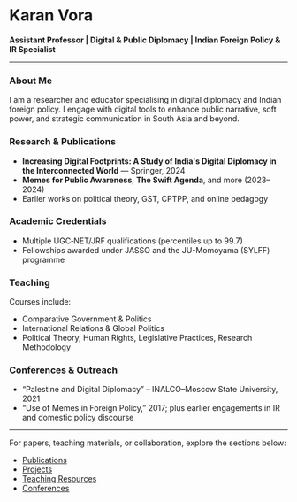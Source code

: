 # Karan Vora

**Assistant Professor | Digital & Public Diplomacy | Indian Foreign Policy & IR Specialist**

---

###  About Me
I am a researcher and educator specialising in digital diplomacy and Indian foreign policy. I engage with digital tools to enhance public narrative, soft power, and strategic communication in South Asia and beyond.

###  Research & Publications
- **Increasing Digital Footprints: A Study of India's Digital Diplomacy in the Interconnected World** — Springer, 2024  
- **Memes for Public Awareness**, **The Swift Agenda**, and more (2023–2024)  
- Earlier works on political theory, GST, CPTPP, and online pedagogy

###  Academic Credentials
- Multiple UGC‑NET/JRF qualifications (percentiles up to 99.7)  
- Fellowships awarded under JASSO and the JU-Momoyama (SYLFF) programme

###  Teaching
Courses include:
- Comparative Government & Politics  
- International Relations & Global Politics  
- Political Theory, Human Rights, Legislative Practices, Research Methodology

###  Conferences & Outreach
- “Palestine and Digital Diplomacy” – INALCO–Moscow State University, 2021  
- “Use of Memes in Foreign Policy,” 2017; plus earlier engagements in IR and domestic policy discourse

---

For papers, teaching materials, or collaboration, explore the sections below:
- [Publications](./publications)  
- [Projects](./projects)  
- [Teaching Resources](./teaching)  
- [Conferences](./conferences)
